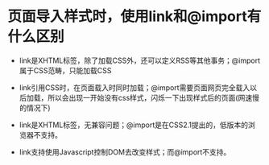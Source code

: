 # 页面导入样式时，使用link和@import有什么区别

* link是XHTML标签，除了加载CSS外，还可以定义RSS等其他事务；@import属于CSS范畴，只能加载CSS

* link引用CSS时，在页面载入时同时加载；@import需要页面网页完全载入以后加载，所以会出现一开始没有css样式，闪烁一下出现样式后的页面(网速慢的情况下)

* link是XHTML标签，无兼容问题；@import是在CSS2.1提出的，低版本的浏览器不支持。

* link支持使用Javascript控制DOM去改变样式；而@import不支持。